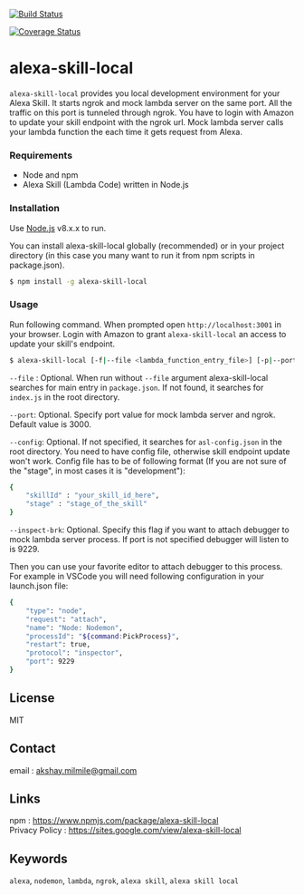 [![Build Status](https://travis-ci.org/itachiRedhair/alexa-skill-local.svg?branch=master)](https://travis-ci.org/itachiRedhair/alexa-skill-local)

[![Coverage Status](https://coveralls.io/repos/github/itachiRedhair/alexa-skill-local/badge.svg?branch=master)](https://coveralls.io/github/itachiRedhair/alexa-skill-local?branch=master)

# alexa-skill-local
`alexa-skill-local` provides you local development environment for your Alexa Skill. It starts ngrok and mock lambda server on the same port. All the traffic on this port is tunneled through ngrok. You have to login with Amazon to update your skill endpoint with the ngrok url. Mock lambda server calls your lambda function the each time it gets request from Alexa.

### Requirements
 - Node and npm
 - Alexa Skill (Lambda Code) written in Node.js

### Installation

Use [Node.js](https://nodejs.org/) v8.x.x to run.

You can install alexa-skill-local globally (recommended) or in your project directory (in this case you many want to run it from npm scripts in package.json).

```sh
$ npm install -g alexa-skill-local
```

### Usage

Run following command. When prompted open `http://localhost:3001` in your browser. Login with Amazon to grant `alexa-skill-local` an access to update your skill's endpoint.

```sh
$ alexa-skill-local [-f|--file <lambda_function_entry_file>] [-p|--port <server_and_ngrok_port>] [-c|--config <json_config_file>] [--inspect-brk <port>]
```
`--file` : Optional. When run without `--file` argument alexa-skill-local searches for main entry in `package.json`. If not found, it searches for `index.js` in the root directory.  

`--port`: Optional. Specify port value for mock lambda server and ngrok. Default value is 3000.  

`--config`: Optional. If not specified, it searches for `asl-config.json` in the root directory. You need to have config file, otherwise skill endpoint update won't work. Config file has to be of following format (If you are not sure of the "stage", in most cases it is "development"):  

```sh
{
    "skillId" : "your_skill_id_here",
    "stage" : "stage_of_the_skill"
}
```  

`--inspect-brk`: Optional. Specify this flag if you want to attach debugger to mock lambda server process. If port is not specified debugger will listen to is 9229.  


Then you can use your favorite editor to attach debugger to this process.  
For example in VSCode you will need following configuration in your launch.json file:  
```sh
{
    "type": "node",
    "request": "attach",
    "name": "Node: Nodemon",
    "processId": "${command:PickProcess}",
    "restart": true,
    "protocol": "inspector",
    "port": 9229
}
```  

License
----

MIT

Contact
----
email : akshay.milmile@gmail.com

Links
----
npm : https://www.npmjs.com/package/alexa-skill-local  
Privacy Policy : https://sites.google.com/view/alexa-skill-local

Keywords
----
`alexa`, `nodemon`, `lambda`, `ngrok`, `alexa skill`, `alexa skill local`
